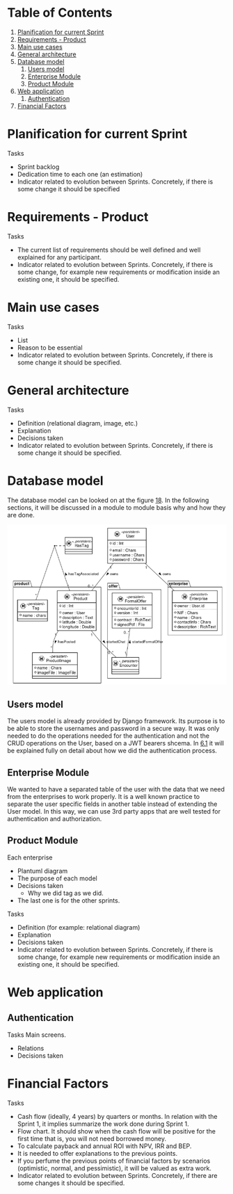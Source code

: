 
# Table of Contents

1.  [Planification for current Sprint](#org8401f1f)
2.  [Requirements - Product](#orga64f6ec)
3.  [Main use cases](#org5c7a56e)
4.  [General architecture](#org572fd2b)
5.  [Database model](#org0ff3759)
    1.  [Users model](#org151964e)
    2.  [Enterprise Module](#org0b760dc)
    3.  [Product Module](#org092afae)
6.  [Web application](#orgd1a0e62)
    1.  [Authentication](#org19d994a)
7.  [Financial Factors](#orgb24ae55)



<a id="org8401f1f"></a>

# Planification for current Sprint

Tasks

-   Sprint backlog
-   Dedication time to each one (an estimation)
-   Indicator related to evolution between Sprints. Concretely, if there
    is some change it should be specified


<a id="orga64f6ec"></a>

# Requirements - Product

Tasks

-   The current list of requirements should be well defined and well explained for any participant.
-   Indicator related to evolution between Sprints. Concretely, if there is some change, for example new requirements or modification inside an existing one, it should be specified.


<a id="org5c7a56e"></a>

# Main use cases

Tasks

-   List
-   Reason to be essential
-   Indicator related to evolution between Sprints. Concretely, if there is some change it should be specified.


<a id="org572fd2b"></a>

# General architecture

Tasks

-   Definition (relational diagram, image, etc.)
-   Explanation
-   Decisions taken
-   Indicator related to evolution between Sprints. Concretely, if there is some change it should be specified.


<a id="org0ff3759"></a>

# Database model

The database model can be looked on at the figure [18](#org40b8ca7). In the following sections, it will be discussed in a module to module basis why and how they are done.

![img](img/database-model.png "UML diagram for the database.")


<a id="org151964e"></a>

## Users model

The users model is already provided by Django framework. Its purpose is to be able to store the usernames and password in a secure way. It was only needed to do the operations needed for the authentication and not the CRUD operations on the User, based on a JWT bearers shcema. In [6.1](#org19d994a) it will be explained fully on detail about how we did the authentication process.


<a id="org0b760dc"></a>

## Enterprise Module

We wanted to have a separated table of the user with the data that we need from the enterprises to work properly. It is a well known practice to separate the user specific fields in another table instead of extending the User model. In this way, we can use 3rd party apps that are well tested for authentication and authorization.


<a id="org092afae"></a>

## Product Module

Each enterprise

-   Plantuml diagram
-   The purpose of each model
-   Decisions taken
    -   Why we did tag as we did.
-   The last one is for the other sprints.

Tasks

-   Definition (for example: relational diagram)
-   Explanation
-   Decisions taken
-   Indicator related to evolution between Sprints. Concretely, if there is some change, for example new requirements or modification inside an existing one, it should be specified.


<a id="orgd1a0e62"></a>

# Web application


<a id="org19d994a"></a>

## Authentication

Tasks
  Main screens.

-   Relations
-   Decisions taken


<a id="orgb24ae55"></a>

# Financial Factors

Tasks

-   Cash flow (ideally, 4 years) by quarters or months. In relation with the Sprint 1, it implies summarize the work done during Sprint 1.
-   Flow chart. It should show when the cash flow will be positive for the first time that is, you will not need borrowed money.
-   To calculate payback and annual ROI with NPV, IRR and BEP.
-   It is needed to offer explanations to the previous points.
-   If you perfume the previous points of financial factors by scenarios (optimistic, normal, and pessimistic), it will be valued as extra work.
-   Indicator related to evolution between Sprints. Concretely, if there are some changes it should be specified.

